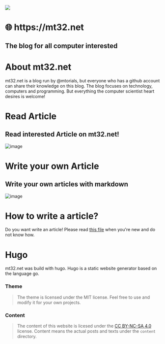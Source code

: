 <img src="https://user-images.githubusercontent.com/39274150/111981613-30d1ff00-8b08-11eb-8767-b89f2e0970be.png"/>
<h1> 🌐 https://mt32.net</h1>
<h2>The blog for all computer interested</h2>

# About mt32.net

mt32.net is a blog run by @mtorials, but everyone who has a github account can share their knowledge on this blog. 
The blog focuses on technology, computers and programming. But everything the computer scientist heart desires is welcome!

# Read Article 

## Read interested Article on mt32.net!
![image](https://user-images.githubusercontent.com/39274150/111983170-1e58c500-8b0a-11eb-960a-54296d572d8e.png)

# Write your own Article 

## Write your own articles with markdown
![image](https://user-images.githubusercontent.com/39274150/111983370-59f38f00-8b0a-11eb-9b6b-377c71e16d35.png)

# How to write a article?

Do you want write an article! Please read [this file](https://github.com/mtorials/hugo-mt32/blob/master/CONTRIBUTING.md) when you're new and do not know how.

# Hugo

mt32.net was build with hugo. Hugo is a static website generator based on the language go.

### Theme

> The theme is licensed under the MIT license. Feel free to use and modify it for your own projects.

### Content

>The content of this website is licesed under the [CC BY-NC-SA 4.0](https://creativecommons.org/licenses/by-nc-sa/4.0/) license.
>Content means the actual posts and texts under the `content` directory.
> 

